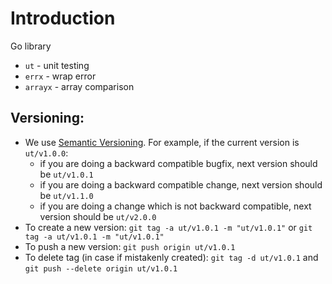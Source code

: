 # Introduction

Go library

- `ut` - unit testing
- `errx` - wrap error
- `arrayx` - array comparison

## Versioning:
- We use [Semantic Versioning](https://semver.org/). For example, if the current version is `ut/v1.0.0`:
    - if you are doing a backward compatible bugfix, next version should be `ut/v1.0.1`
    - if you are doing a backward compatible change, next version should be `ut/v1.1.0`
    - if you are doing a change which is not backward compatible, next version should be `ut/v2.0.0`
- To create a new version: `git tag -a ut/v1.0.1 -m "ut/v1.0.1"` or `git tag -a ut/v1.0.1 -m "ut/v1.0.1"`
- To push a new version: `git push origin ut/v1.0.1`
- To delete tag (in case if mistakenly created): `git tag -d ut/v1.0.1` and `git push --delete origin ut/v1.0.1`
